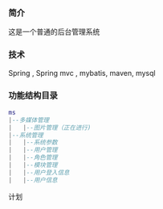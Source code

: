 ### 简介 
这是一个普通的后台管理系统
### 技术
Spring , Spring mvc , mybatis, maven, mysql
### 功能结构目录
``` lua
ms
|--多媒体管理
|	|--图片管理（正在进行)
|--系统管理
|	|--系统参数
|	|--用户管理
|	|--角色管理
|	|--模块管理
|	|--用户登入信息
|	|--用户信息
```

计划